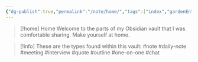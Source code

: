```yaml
---
{"dg-publish":true,"permalink":"/note/home/","tags":["index","gardenEntry","gardenEntry","gardenEntry","gardenEntry","gardenEntry"]}
---
```



> [!home] Home
> Welcome to the parts of my Obsidian vault that I was comfortable sharing. Make yourself at home.

> [!info] These are the types found within this vault:
> #note #daily-note #meeting #interview #quote #outline #one-on-one #chat
